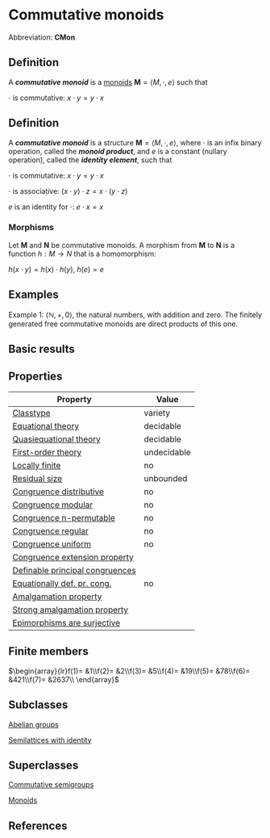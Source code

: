# Commutative monoids

Abbreviation: **CMon**
## Definition
A ***commutative monoid*** is a [monoids](monoids.md) $\mathbf{M}=\langle M,\cdot
,e\rangle$ such that

$\cdot$ is commutative:  $x\cdot y=y\cdot x$
## Definition
A ***commutative monoid*** is a structure $\mathbf{M}=\langle M,\cdot
,e\rangle$, where $\cdot$ is an infix binary operation, called the 
***monoid product***, and $e$ is a constant (nullary operation), called the 
***identity element***, such that


$\cdot$ is commutative:  $x\cdot y=y\cdot x$


$\cdot$ is associative:  $(x\cdot y)\cdot z=x\cdot (y\cdot z)$


$e$ is an identity for $\cdot$:  $e\cdot x=x$
### Morphisms
Let $\mathbf{M}$ and $\mathbf{N}$ be commutative monoids. A morphism from $\mathbf{M}$
to $\mathbf{N}$ is a function $h:M\to N$ that is a homomorphism: 

$h(x\cdot y)=h(x)\cdot h(y)$, $h(e)=e$
## Examples
Example 1: $\langle\mathbb{N},+,0\rangle$, the natural numbers, with addition and
zero. The finitely generated free commutative monoids are direct products of this one.


## Basic results

## Properties


|Property|Value|
|---|---|
|[Classtype](classtype.md)  |variety |
|[Equational theory](equational_theory.md)  |decidable |
|[Quasiequational theory](quasiequational_theory.md)  |decidable |
|[First-order theory](first-order_theory.md)  |undecidable |
|[Locally finite](locally_finite.md)  |no |
|[Residual size](residual_size.md)  |unbounded |
|[Congruence distributive](congruence_distributive.md)  |no |
|[Congruence modular](congruence_modular.md)  |no |
|[Congruence n-permutable](congruence_n-permutable.md)  |no |
|[Congruence regular](congruence_regular.md)  |no |
|[Congruence uniform](congruence_uniform.md)  |no |
|[Congruence extension property](congruence_extension_property.md)  | |
|[Definable principal congruences](definable_principal_congruences.md)  | |
|[Equationally def. pr. cong.](equationally_def._pr._cong..md)  |no |
|[Amalgamation property](amalgamation_property.md)  | |
|[Strong amalgamation property](strong_amalgamation_property.md)  | |
|[Epimorphisms are surjective](epimorphisms_are_surjective.md)  | |
## Finite members

$\begin{array}{lr}f(1)= &1\\f(2)= &2\\f(3)= &5\\f(4)= &19\\f(5)= &78\\f(6)= &421\\f(7)= &2637\\ \end{array}$

## Subclasses
[Abelian groups](abelian_groups.md) 

[Semilattices with identity](semilattices_with_identitys.md) 

## Superclasses
[Commutative semigroups](commutative_semigroups.md) 

[Monoids](monoids.md) 


## References



